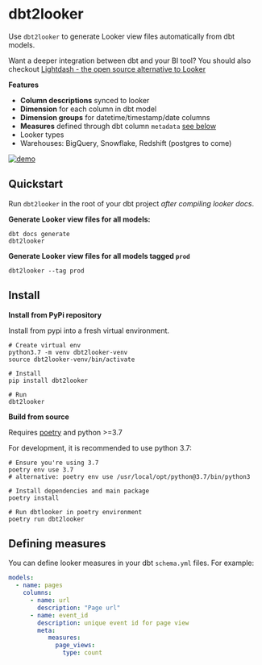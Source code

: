 # dbt2looker

Use `dbt2looker` to generate Looker view files automatically from dbt models.

Want a deeper integration between dbt and your BI tool? You should also checkout [Lightdash - the open source alternative to Looker](https://github.com/lightdash/lightdash)

**Features**

* **Column descriptions** synced to looker
* **Dimension** for each column in dbt model
* **Dimension groups** for datetime/timestamp/date columns
* **Measures** defined through dbt column `metadata` [see below](#defining-measures)
* Looker types
* Warehouses: BigQuery, Snowflake, Redshift (postgres to come)

[![demo](https://raw.githubusercontent.com/hubble-data/dbt2looker/main/docs/demo.gif)](https://asciinema.org/a/407407)

## Quickstart

Run `dbt2looker` in the root of your dbt project *after compiling looker docs*.

**Generate Looker view files for all models:**
```shell
dbt docs generate
dbt2looker
```

**Generate Looker view files for all models tagged `prod`**
```shell
dbt2looker --tag prod
```

## Install

**Install from PyPi repository**

Install from pypi into a fresh virtual environment.

```
# Create virtual env
python3.7 -m venv dbt2looker-venv
source dbt2looker-venv/bin/activate

# Install
pip install dbt2looker

# Run
dbt2looker
```

**Build from source**

Requires [poetry](https://python-poetry.org/docs/) and python >=3.7

For development, it is recommended to use python 3.7:

```
# Ensure you're using 3.7
poetry env use 3.7  
# alternative: poetry env use /usr/local/opt/python@3.7/bin/python3

# Install dependencies and main package
poetry install

# Run dbtlooker in poetry environment
poetry run dbt2looker
```

## Defining measures

You can define looker measures in your dbt `schema.yml` files. For example:

```yaml
models:
  - name: pages
    columns:
      - name: url
        description: "Page url"
      - name: event_id
        description: unique event id for page view
        meta:
           measures:
             page_views:
               type: count
```
